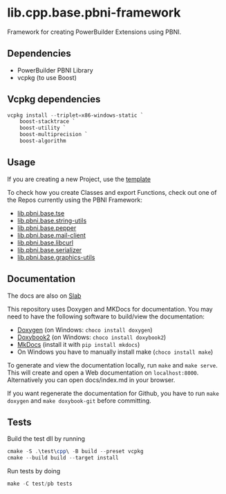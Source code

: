 # lib.cpp.base.pbni-framework
Framework for creating PowerBuilder Extensions using PBNI.

## Dependencies
 - PowerBuilder PBNI Library
 - vcpkg (to use Boost)

## Vcpkg dependencies
```ps1
vcpkg install --triplet=x86-windows-static `
	boost-stacktrace `
	boost-utility `
	boost-multiprecision `
	boost-algorithm
```

## Usage
If you are creating a new Project, use the [template](https://github.com/informaticon/div.cpp.base.pbni-extension-template)

To check how you create Classes and export Functions, check out one of the Repos currently using the PBNI Framework:
 - [lib.pbni.base.tse](https://github.com/informaticon/lib.pbni.base.tse)
 - [lib.pbni.base.string-utils](https://github.com/informaticon/lib.pbni.base.string-utils)
 - [lib.pbni.base.pepper](https://github.com/informaticon/lib.pbni.base.pepper)
 - [lib.pbni.base.mail-client](https://github.com/informaticon/lib.pbni.base.mail-client)
 - [lib.pbni.base.libcurl](https://github.com/informaticon/lib.pbni.base.libcurl)
 - [lib.pbni.base.serializer](https://github.com/informaticon/lib.pbni.base.serializer)
 - [lib.pbni.base.graphics-utils](https://github.com/informaticon/lib.pbni.base.graphics-utils)


## Documentation
The docs are also on [Slab](https://slab.informaticon.com/posts/lib-cpp-base-pbni-framework-viyzp8mr)

This repository uses Doxygen and MKDocs for documentation.
You may need to have the following software to build/view the documentation:
* [Doxygen](https://www.doxygen.nl) (on Windows: `choco install doxygen`)
* [Doxybook2](https://github.com/matusnovak/doxybook2) (on Windows: `choco install doxybook2`)
* [MkDocs](https://www.mkdocs.org/) (install it with `pip install mkdocs`)
* On Windows you have to manually install make (`choco install make`)

To generate and view the documentation locally, run `make` and `make serve`.
This will create and open a Web documentation on `localhost:8000`. Alternatively you can open docs/index.md in your browser.

If you want regenerate the documentation for Github, you have to run `make doxygen` and `make doxybook-git` before committing.


## Tests
Build the test dll by running
```ps1
cmake -S .\test\cpp\ -B build --preset vcpkg
cmake --build build --target install
```

Run tests by doing
```ps1
make -C test/pb tests
```
